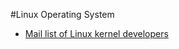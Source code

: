 <html>
<head><title>Linux Operating System</title></head>
<body>

#Linux Operating System
* [Mail list of Linux kernel developers](http://vger.kernel.org)

</body></html>
